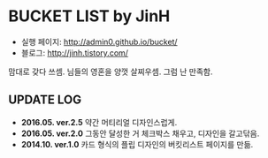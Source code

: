 # BUCKET LIST by JinH

- 실행 페이지: http://admin0.github.io/bucket/
- 블로그: http://jinh.tistory.com/

맘대로 갖다 쓰셈. 님들의 영혼을 양껏 살찌우셈. 그럼 난 만족함.


## UPDATE LOG
- **2016.05. ver.2.5** 약간 머티리얼 디자인스럽게.
- **2016.05. ver.2.0** 그동안 달성한 거 체크박스 채우고, 디자인을 갈고닦음.
- **2014.10. ver.1.0** 카드 형식의 플립 디자인의 버킷리스트 페이지를 만듦.

